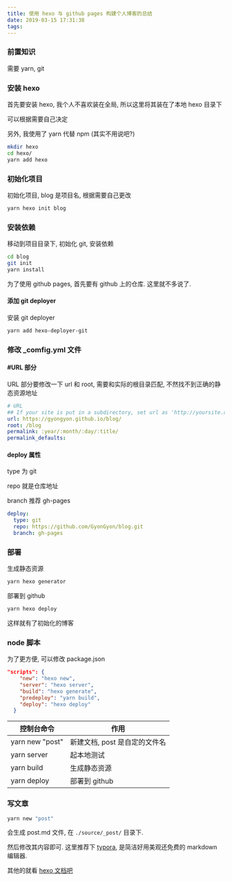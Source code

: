 ```yaml
---
title: 使用 hexo 与 github pages 构建个人博客的总结
date: 2019-03-15 17:31:38
tags:
---
```


### 前置知识

需要 yarn, git

### 安装 hexo

首先要安装 hexo, 我个人不喜欢装在全局, 所以这里将其装在了本地 hexo 目录下

可以根据需要自己决定

另外, 我使用了 yarn 代替 npm (其实不用说吧?)

```sh
mkdir hexo
cd hexo/
yarn add hexo
```

### 初始化项目

初始化项目, blog 是项目名, 根据需要自己更改

```sh
yarn hexo init blog
```

### 安装依赖

移动到项目目录下, 初始化 git, 安装依赖

```sh
cd blog
git init
yarn install
```

为了使用 github pages, 首先要有 github 上的仓库. 这里就不多说了.

#### 添加 git deployer

安装 git deployer

```sh
yarn add hexo-deployer-git
```

### 修改 _comfig.yml 文件

#### #URL 部分

URL 部分要修改一下 url 和 root, 需要和实际的根目录匹配, 不然找不到正确的静态资源地址

```yml
# URL
## If your site is put in a subdirectory, set url as 'http://yoursite.com/child' and root as '/child/'
url: https://gyongyon.github.io/blog/
root: /blog
permalink: :year/:month/:day/:title/
permalink_defaults:
```

#### deploy 属性

type 为 git

repo 就是仓库地址

branch 推荐 gh-pages

```yml
deploy:
  type: git
  repo: https://github.com/GyonGyon/blog.git
  branch: gh-pages
```

### 部署

生成静态资源

```sh
yarn hexo generator
```

部署到 github

```sh
yarn hexo deploy
```

这样就有了初始化的博客

### node 脚本

为了更方便, 可以修改 package.json

```json
"scripts": {
    "new": "hexo new",
    "server": "hexo server",
    "build": "hexo generate",
    "predeploy": "yarn build",
    "deploy": "hexo deploy"
  }
```

| 控制台命令      | 作用                          |
| --------------- | ----------------------------- |
| yarn new "post" | 新建文档, post 是自定的文件名 |
| yarn server     | 起本地测试                    |
| yarn build      | 生成静态资源                  |
| yarn deploy     | 部署到 github                 |

### 写文章

```sh
yarn new "post"
```

会生成 post.md 文件, 在 `./source/_post/` 目录下.

然后修改其内容即可. 这里推荐下 [typora](https://typora.io/), 是简洁好用美观还免费的 markdown 编辑器.

其他的就看 [hexo 文档吧](https://hexo.io/zh-cn/docs/)

